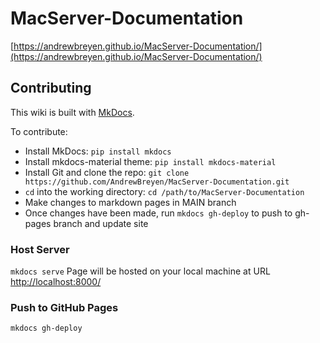 <!-- markdownlint-disable MD013 -->

# MacServer-Documentation

[https://andrewbreyen.github.io/MacServer-Documentation/](https://andrewbreyen.github.io/MacServer-Documentation/)

## Contributing

This wiki is built with [MkDocs](https://www.mkdocs.org/).

To contribute:

- Install MkDocs: `pip install mkdocs`
- Install mkdocs-material theme: `pip install mkdocs-material`
- Install Git and clone the repo: `git clone https://github.com/AndrewBreyen/MacServer-Documentation.git`  
- `cd` into the working directory: `cd /path/to/MacServer-Documentation`
- Make changes to markdown pages in MAIN branch
- Once changes have been made, run `mkdocs gh-deploy` to push to gh-pages branch and update site

### Host Server

`mkdocs serve`
Page will be hosted on your local machine at URL [http://localhost:8000/](http://localhost:8000/)

### Push to GitHub Pages

`mkdocs gh-deploy`
<!-- markdownlint-enable MD013 -->